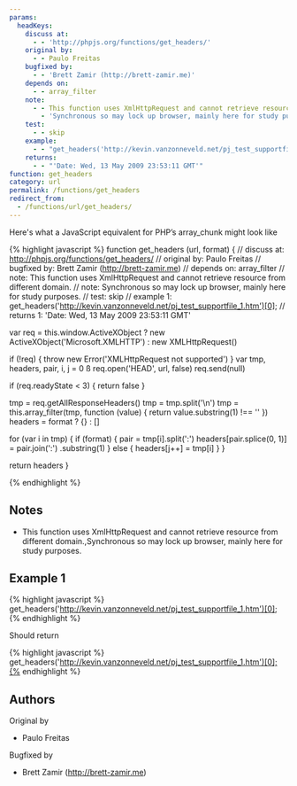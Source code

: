 ```yaml
---
params:
  headKeys:
    discuss at:
      - - 'http://phpjs.org/functions/get_headers/'
    original by:
      - - Paulo Freitas
    bugfixed by:
      - - 'Brett Zamir (http://brett-zamir.me)'
    depends on:
      - - array_filter
    note:
      - - This function uses XmlHttpRequest and cannot retrieve resource from different domain.
        - 'Synchronous so may lock up browser, mainly here for study purposes.'
    test:
      - - skip
    example:
      - - "get_headers('http://kevin.vanzonneveld.net/pj_test_supportfile_1.htm')[0];"
    returns:
      - - "'Date: Wed, 13 May 2009 23:53:11 GMT'"
function: get_headers
category: url
permalink: /functions/get_headers
redirect_from:
  - /functions/url/get_headers/
---
```


<!-- WARNING! This file is auto generated by `npm run web:inject`, do not edit by hand -->

Here's what a JavaScript equivalent for PHP’s array_chunk might look like

{% highlight javascript %}
function get_headers (url, format) {
  //  discuss at: http://phpjs.org/functions/get_headers/
  // original by: Paulo Freitas
  // bugfixed by: Brett Zamir (http://brett-zamir.me)
  //  depends on: array_filter
  //        note: This function uses XmlHttpRequest and cannot retrieve resource from different domain.
  //        note: Synchronous so may lock up browser, mainly here for study purposes.
  //        test: skip
  //   example 1: get_headers('http://kevin.vanzonneveld.net/pj_test_supportfile_1.htm')[0];
  //   returns 1: 'Date: Wed, 13 May 2009 23:53:11 GMT'

  var req = this.window.ActiveXObject ? new ActiveXObject('Microsoft.XMLHTTP') : new XMLHttpRequest()

  if (!req) {
    throw new Error('XMLHttpRequest not supported')
  }
  var tmp, headers, pair, i, j = 0
  ß
  req.open('HEAD', url, false)
  req.send(null)

  if (req.readyState < 3) {
    return false
  }

  tmp = req.getAllResponseHeaders()
  tmp = tmp.split('\n')
  tmp = this.array_filter(tmp, function (value) {
    return value.substring(1) !== ''
  })
  headers = format ? {} : []

  for (var i in tmp) {
    if (format) {
      pair = tmp[i].split(':')
      headers[pair.splice(0, 1)] = pair.join(':')
        .substring(1)
    } else {
      headers[j++] = tmp[i]
    }
  }

  return headers
}

{% endhighlight %}

## Notes
- This function uses XmlHttpRequest and cannot retrieve resource from different domain.,Synchronous so may lock up browser, mainly here for study purposes.

## Example 1

{% highlight javascript %}
get_headers('http://kevin.vanzonneveld.net/pj_test_supportfile_1.htm')[0];
{% endhighlight %}

Should return

{% highlight javascript %}
get_headers('http://kevin.vanzonneveld.net/pj_test_supportfile_1.htm')[0];{% endhighlight %}


## Authors


Original by

- Paulo Freitas


Bugfixed by

- Brett Zamir (http://brett-zamir.me)

